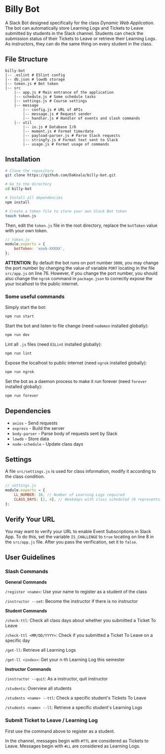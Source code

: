 # Billy Bot
A Slack Bot designed specifically for the class *Dynamic Web Application*. The bot can automatically store Learning Logs and Tickets to Leave submitted by students in the Slack channel. Students can check the submission status of their Tickets to Leave or retrieve their Learning Logs. As instructors, they can do the same thing on every student in the class.

## File Structure
```
billy-bot
|-- .eslint # ESlint config
|-- db.json # lowdb storage
|-- token.js # Bot token
|-- src
    |-- app.js # Main entrance of the application
    |-- schedule.js # Some schedule tasks
    |-- settings.js # Course settings
    |-- message
        |-- config.js # URL of APIs
        |-- message.js # Request sender
        |-- handler.js # Handler of events and slash commands
    |-- util
        |-- io.js # Database I/O
        |-- moment.js # Format time/date
        |-- payload-parser.js # Parse Slack requests
        |-- stringfy.js # Format text sent to Slack
        |-- usage.js # Format usage of commands
```

## Installation
```bash
# Clone the repository
git clone https://github.com/DaKoala/billy-bot.git

# Go to the directory
cd billy-bot

# Install all dependencies
npm install

# Create a token file to store your own Slack Bot token
touch token.js
```

Then, edit the `token.js` file in the root directory, replace the `botToken` value with your own token.

```js
// token.js
module.exports = {
    botToken: 'xoxb-XXXXX',
};
```

**ATTENTION**: By default the bot runs on port number `3000`, you may change the port number by changing the value of variable `PORT` locating in the file `src/app.js` on line 76. However, if you change the port number, you should also change the `ngrok` command in `package.json` to correctly expose the your localhost to the public internet.

### Some useful commands
Simply start the bot:
```bash
npm run start
```

Start the bot and listen to file change (need `nodemon` installed globally):
```bash
npm run dev
```

Lint all `.js` files (need `ESLint` installed globally):
```bash
npm run lint
```

Expose the localhost to public internet (need `ngrok` installed globally):
```bash
npm run ngrok
```

Set the bot as a daemon process to make it run forever (need `forever` installed globally):
```bash
npm run forever
```

## Dependencies
* `axios` - Send requests
* `express` - Build the server
* `body-parser` - Parse body of requests sent by Slack
* `lowdb` - Store data
* `node-schedule` - Update class days

## Settings
A file `src/settings.js` is used for class information, modify it according to the class condition.

```js
// settings.js
module.exports = {
    LL_NUMBER: 10, // Number of Learning Logs required
    CLASS_DAYS: [2, 4], // Weekdays with class scheduled (0 represents Sunday)
};
```

## Verify Your URL
You may want to verify your URL to enable Event Subscriptions in Slack App. To do this, set the variable `IS_CHALLENGE` to `true` locating on line 8 in the `src/app.js` file. After you pass the verification, set it to `false`.

## User Guidelines

### Slash Commands

**General Commands**

`/register <name>`: Use your name to register as a student of the class

`/instructor --set`: Become the instructor if there is no instructor

**Student Commands**

`/check-ttl`: Check all class days about whether you submitted a Ticket To Leave

`/check-ttl <MM/DD/YYYY>`: Check if you submitted a Ticket To Leave on a specific day

`/get-ll`: Retrieve all Learning Logs

`/get-ll <index>`: Get your n-th Learning Log this semester

**Instructor Commands**

`/instructor --quit`: As a instructor, quit instructor

`/students`: Overview all students

`/students <name> --ttl`: Check a specific student's Tickets To Leave

`/students <name> --ll`: Retrieve a specific student's Learning Logs



### Submit Ticket to Leave / Learning Log

First use the command above to register as a student.

In the channel, messages begin with `#TTL` are considered as Tickets to Leave. Messages begin with `#LL` are considered as Learning Logs.

